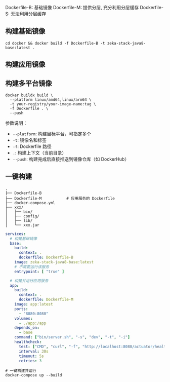 Dockerfile-B: 基础镜像
Dockerfile-M: 提供分层, 充分利用分层缓存
Dockerfile-S: 无法利用分层缓存

## 构建基础镜像

```shell
cd docker && docker build -f Dockerfile-B -t zeka-stack-java8-base:latest .
```

## 构建应用镜像

## 构建多平台镜像

```shell
docker buildx build \
  --platform linux/amd64,linux/arm64 \
  -t your-registry/your-image-name:tag \
  -f Dockerfile . \
  --push
```

参数说明：

- `--platform`: 构建目标平台，可指定多个
- `-t`: 镜像名和标签
- `-f`: Dockerfile 路径
- `.`: 构建上下文（当前目录）
- `--push`: 构建完成后直接推送到镜像仓库（如 DockerHub）

## 一键构建

```
.
├── Dockerfile-B
├── Dockerfile-M           # 应用服务的 Dockerfile
├── docker-compose.yml
├── xxx/
│   ├── bin/
│   ├── config/
│   ├── lib/
│   └── xxx.jar
```

```yaml
services:
  # 构建基础镜像
  base:
    build:
      context: .
      dockerfile: Dockerfile-B
    image: zeka-stack-java8-base:latest
    # 不需要运行该服务
    entrypoint: [ "true" ]

  # 构建并运行应用服务
  app:
    build:
      context: .
      dockerfile: Dockerfile-M
    image: app:latest
    ports:
      - "8080:8080"
    volumes:
      - ./app:/app
    depends_on:
      - base
    command: ["bin/server.sh", "-s", "dev", "-t", "-i"]
    healthcheck:
      test: ["CMD", "curl", "-f", "http://localhost:8080/actuator/health"]
      interval: 30s
      timeout: 5s
      retries: 3
```

```shell
# 一键构建并运行
docker-compose up --build
```
